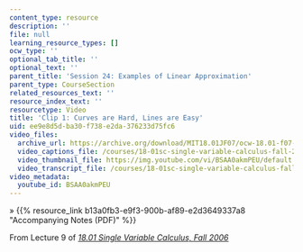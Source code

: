 ```yaml
---
content_type: resource
description: ''
file: null
learning_resource_types: []
ocw_type: ''
optional_tab_title: ''
optional_text: ''
parent_title: 'Session 24: Examples of Linear Approximation'
parent_type: CourseSection
related_resources_text: ''
resource_index_text: ''
resourcetype: Video
title: 'Clip 1: Curves are Hard, Lines are Easy'
uid: ee9e8d5d-ba30-f738-e2da-376233d75fc6
video_files:
  archive_url: https://archive.org/download/MIT18.01JF07/ocw-18.01-f07-lec09_300k.mp4
  video_captions_file: /courses/18-01sc-single-variable-calculus-fall-2010/7267588f2bfb5a179ebb5ecd80177758_BSAA0akmPEU.vtt
  video_thumbnail_file: https://img.youtube.com/vi/BSAA0akmPEU/default.jpg
  video_transcript_file: /courses/18-01sc-single-variable-calculus-fall-2010/054017eccb1e607f3f2bd710ef12ff59_BSAA0akmPEU.pdf
video_metadata:
  youtube_id: BSAA0akmPEU
---
```


» {{% resource_link b13a0fb3-e9f3-900b-af89-e2d3649337a8 "Accompanying Notes (PDF)" %}}

From Lecture 9 of [_18.01 Single Variable Calculus, Fall 2006_](/courses/18-01-single-variable-calculus-fall-2006/pages/video-lectures)